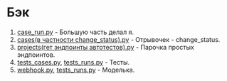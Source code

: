 # Бэк
1. [case_run.py](https://github.com/VladKost999/crop-code/blob/main/%D0%91%D1%8D%D0%BA/case_run.py) - Большую часть делал я.
2. [cases(в частности change_status).py](https://github.com/VladKost999/crop-code/blob/main/%D0%91%D1%8D%D0%BA/cases(%D0%B2%20%D1%87%D0%B0%D1%81%D1%82%D0%BD%D0%BE%D1%81%D1%82%D0%B8%20change_status).py) - Отрывочек - change_status.
3. [projects(гет эндпоинты автотестов).py](https://github.com/VladKost999/crop-code/blob/main/%D0%91%D1%8D%D0%BA/projects(%D0%B3%D0%B5%D1%82%20%D1%8D%D0%BD%D0%B4%D0%BF%D0%BE%D0%B8%D0%BD%D1%82%D1%8B%20%D0%B0%D0%B2%D1%82%D0%BE%D1%82%D0%B5%D1%81%D1%82%D0%BE%D0%B2).py) - Парочка простых эндпоинтов.
4. [tests_cases.py](https://github.com/VladKost999/crop-code/blob/main/%D0%91%D1%8D%D0%BA/tests_cases.py), [tests_runs.py](https://github.com/VladKost999/crop-code/blob/main/%D0%91%D1%8D%D0%BA/tests_runs.py) - Тесты.
5. [webhook.py](https://github.com/VladKost999/crop-code/blob/main/%D0%91%D1%8D%D0%BA/tests_cases.py), [tests_runs.py](https://github.com/VladKost999/crop-code/blob/main/%D0%91%D1%8D%D0%BA/webhook.py) - Моделька.
